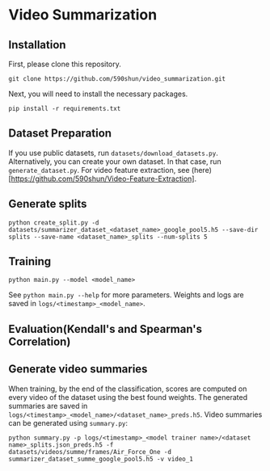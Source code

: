 # Video Summarization

## Installation
First, please clone this repository.  
```
git clone https://github.com/590shun/video_summarization.git
```
Next, you will need to install the necessary packages.  
```
pip install -r requirements.txt
```

## Dataset Preparation
If you use public datasets, run `datasets/download_datasets.py`.  
Alternatively, you can create your own dataset. In that case, run `generate_dataset.py`. For video feature extraction, see (here)[https://github.com/590shun/Video-Feature-Extraction].

## Generate splits
```
python create_split.py -d datasets/summarizer_dataset_<dataset_name>_google_pool5.h5 --save-dir splits --save-name <dataset_name>_splits --num-splits 5
```

## Training
```
python main.py --model <model_name>
```
See `python main.py --help` for more parameters. Weights and logs are saved in `logs/<timestamp>_<model_name>`.


## Evaluation(Kendall's and Spearman's Correlation)


## Generate video summaries
When training, by the end of the classification, scores are computed on every video of the dataset using the best found weights. The generated summaries are saved in `logs/<timestamp>_<model_name>/<dataset_name>_preds.h5`. Video summaries can be generated using `summary.py`:
```
python summary.py -p logs/<timestamp>_<model trainer name>/<dataset name>_splits.json_preds.h5 -f datasets/videos/summe/frames/Air_Force_One -d summarizer_dataset_summe_google_pool5.h5 -v video_1
```



